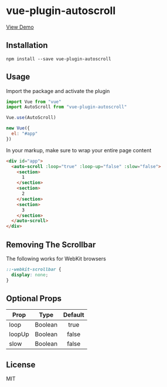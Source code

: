 # vue-plugin-autoscroll

[View Demo](https://cdn.rawgit.com/rppld/vue-plugin-autoscroll/df1ae8bc/demo/index.html)

## Installation

`npm install --save vue-plugin-autoscroll`

## Usage

Import the package and activate the plugin

```javascript
import Vue from "vue"
import AutoScroll from "vue-plugin-autoscroll"

Vue.use(AutoScroll)

new Vue({
  el: "#app"
})
```

In your markup, make sure to wrap your entire page content

```html
<div id="app">
  <auto-scroll :loop="true" :loop-up="false" :slow="false">
    <section>
      1
    </section>
    <section>
      2
    </section>
    <section>
      3
    </section>
  </auto-scroll>
</div>
```

## Removing The Scrollbar

The following works for WebKit browsers

```css
::-webkit-scrollbar { 
  display: none; 
}
```

## Optional Props

| Prop          | Type          | Default       |
| ------------- |:-------------:|:-------------:|
| loop          | Boolean       | true          |
| loopUp        | Boolean       | false         |
| slow          | Boolean       | false         |

## License

MIT